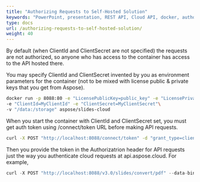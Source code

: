 ```yaml
---
title: "Authorizing Requests to Self-Hosted Solution"
keywords: "PowerPoint, presentation, REST API, Cloud API, docker, authorizing, self-hosted solution"
type: docs
url: /authorizing-requests-to-self-hosted-solution/
weight: 40
---
```


By default (when ClientId and ClientSecret are not specified) the requests are not authorized, so anyone who has access to the container has access to the API hosted there.

You may specify ClientId and ClientSecret invented by you as environment parameters for the container (not to be mixed with license public & private keys that you get from Aspose).

```sh
docker run -p 8088:80 -e "LicensePublicKey=public_key" -e "LicensePrivateKey=private_key"\
-e "ClientId=MyClientId" -e "ClientSecret=MyClientSecret"\
-v "/data:/storage" aspose/slides-cloud
```

When you start the container with ClientId and ClientSecret set, you must get auth token using /connect/token URL before making API requests.

```sh
curl -X POST "http://localhost:8088/connect/token" -d "grant_type=client_credentials&client_id=MyClientId&client_secret=MyClientSecret"
```

Then you provide the token in the Authorizatrion header for API requests just the way you authenticate cloud requests at api.aspose.cloud. For example,

```JAVA
curl -X POST "http://localhost:8088/v3.0/slides/convert/pdf" --data-binary "@presentation.pptx" -H "Content-Type: application/octet-stream" -o "presentation.pdf" -H "Authorization: Bearer <token>"
```